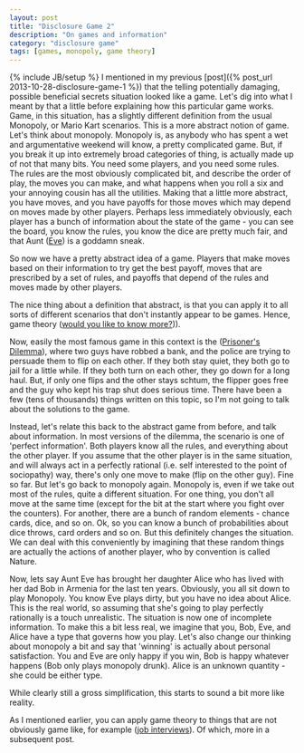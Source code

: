 ```yaml
---
layout: post
title: "Disclosure Game 2"
description: "On games and information"
category: "disclosure game"
tags: [games, monopoly, game theory]
---
```

{% include JB/setup %}
I mentioned in my previous [post]({% post_url 2013-10-28-disclosure-game-1 %}) that the telling potentially damaging, possible beneficial secrets situation looked like a game. Let's dig into what I meant by that a little before explaining how this particular game works.  Game, in this situation, has a slightly different definition from the usual Monopoly, or Mario Kart scenarios. This is a more abstract notion of game.
Let's think about monopoly. Monopoly is, as anybody who has spent a wet and argumentative weekend will know, a pretty complicated game. But, if you break it up into extremely broad categories of thing, is actually made up of not that many bits. You need some players, and you need some rules. The rules are the most obviously complicated bit, and describe the order of play, the moves you can make, and what happens when you roll a six and your annoying cousin has all the utilities. Making that a little more abstract, you have moves, and you have payoffs for those moves which may depend on moves made by other players.
Perhaps less immediately obviously, each player has a bunch of information about the state of the game - you can see the board, you know the rules, you know the dice are pretty much fair, and that Aunt ([Eve](http://en.wikipedia.org/wiki/Alice_and_Bob)) is a goddamn sneak.

So now we have a pretty abstract idea of a game. Players that make moves based on their information to try get the best payoff, moves that are prescribed by a set of rules, and payoffs that depend of the rules and moves made by other players.

The nice thing about a definition that abstract, is that you can apply it to all sorts of different scenarios that don't instantly appear to be games. Hence, game theory ([would you like to know more?](http://gametheory101.com/))).

Now, easily the most famous game in this context is the ([Prisoner's Dilemma](http://en.wikipedia.org/wiki/Prisoner's_dilemma)), where two guys have robbed a bank, and the police are trying to persuade them to flip on each other. If they both stay quiet, they both go to jail for a little while. If they both turn on each other, they go down for a long haul. But, if only one flips and the other stays schtum, the flipper goes free and the guy who kept his trap shut does serious time.
There have been a few (tens of thousands) things written on this topic, so I'm not going to talk about the solutions to the game.

Instead, let's relate this back to the abstract game from before, and talk about information.
In most versions of the dilemma, the scenario is one of 'perfect information'. Both players know all the rules, and everything about the other player. If you assume that the other player is in the same situation, and will always act in a perfectly rational (i.e. self interested to the point of sociopathy) way, there's only one move to make (flip on the other guy).
Fine so far. But let's go back to monopoly again. Monopoly is, even if we take out most of the rules, quite a different situation. For one thing, you don't all move at the same time (except for the bit at the start where you fight over the counters). For another, there are a bunch of random elements - chance cards, dice, and so on.
Ok, so you can know a bunch of probabilities about dice throws, card orders and so on. But this definitely changes the situation.
We can deal with this conveniently by imagining that these random things are actually the actions of another player, who by convention is called Nature.

Now, lets say Aunt Eve has brought her daughter Alice who has lived with her dad Bob in Armenia for the last ten years. Obviously, you all sit down to play Monopoly. You know Eve plays dirty, but you have no idea about Alice. This is the real world, so assuming that she's going to play perfectly rationally is a touch unrealistic. The situation is now one of incomplete information.
To make this a bit less real, we imagine that you, Bob, Eve, and Alice have a type that governs how you play. Let's also change our thinking about monopoly a bit and say that 'winning' is actually about personal satisfaction. You and Eve are only happy if you win, Bob is happy whatever happens (Bob only plays monopoly drunk). Alice is an unknown quantity - she could be either type.

While clearly still a gross simplification, this starts to sound a bit more like reality.

As I mentioned earlier, you can apply game theory to things that are not obviously game like, for example ([job interviews](http://en.wikipedia.org/wiki/Signalling_(economics)#Assumptions_and_groundwork)). Of which, more in a subsequent post.



